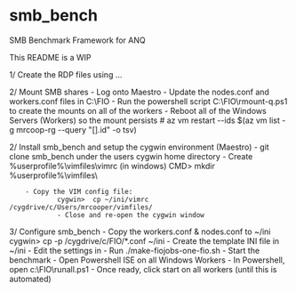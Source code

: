 # smb_bench
SMB Benchmark Framework for ANQ

This README is a WIP 


1/ Create the RDP files using ...

2/ Mount SMB shares
        - Log onto Maestro
        - Update the nodes.conf and workers.conf files in C:\FIO
        - Run the powershell script C:\FIO\rmount-q.ps1 to create the mounts on all of the workers
        - Reboot all of the Windows Servers (Workers) so the mount persists
                # az vm restart --ids $(az vm list -g mrcoop-rg --query "[].id" -o tsv)

2/ Install smb_bench and setup the cygwin environment (Maestro)
        - git clone smb_bench under the users cygwin home directory
        - Create %userprofile%\vimfiles\vimrc (in windows)
                CMD> mkdir  %userprofile%\vimfiles\

        - Copy the VIM config file:
                cygwin>  cp ~/ini/vimrc /cygdrive/c/Users/mrcooper/vimfiles/
                - Close and re-open the cygwin window

3/ Configure smb_bench
        - Copy the workers.conf & nodes.conf to ~/ini
                cygwin> cp -p /cygdrive/c/FIO/*.conf ~/ini
        - Create the template INI file in ~/ini
        - Edit the settings in
        - Run ./make-fiojobs-one-fio.sh
        - Start the benchmark
                - Open Powershell ISE on all Windows Workers
                - In Powershell, open c:\FIO\runall.ps1
                - Once ready, click start on all workers (until this is automated)


